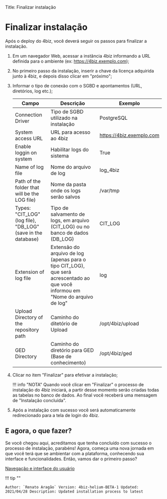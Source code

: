 Title: Finalizar instalação

# Finalizar instalação

Após o deploy do 4biz, você deverá seguir os passos para finalizar a instalação.

1. Em um navegador Web, acessar a instância 4biz informando a URL definida para o ambiente (ex: https://4biz.exemplo.com);

2. No primeiro passo da instalação, inserir a chave da licença adquirida junto à 4biz, e depois disso clicar em "próximo";

3. Informar o tipo de conexão com o SGBD e apontamentos (URL, diretórios, log etc.);

    |Campo|Descrição|Exemplo|
    |-----|---------|-------|
    |Connection Driver|Tipo de SGBD utilizado na instalação |PostgreSQL |
    |System access URL|URL para acesso ao 4biz | https://4biz.exemplo.com|
    |Enable loggin on system|Habilitar logs do sistema |True |
    |Name of log file|Nome do arquivo de log | log_4biz |
    |Path of the folder that will be the LOG file) |Nome da pasta onde os logs serão salvos |/var/tmp |
    |Types: "CIT_LOG" (log file), "DB_LOG" (save in the database) |Tipo de salvamento de logs, em arquivo (CIT_LOG) ou no banco de dados (DB_LOG) | CIT_LOG|
    |Extension of log file|Extensão do arquivo de log (apenas para o tipo CIT_LOG), que será acrescentado ao que você informou em "Nome do arquivo de log" | log |
    |Upload Directory of the repository path|Caminho do ditetório de Upload | /opt/4biz/upload |
    |GED Directory |Caminho do diretório para GED (Base de conhecimento)| /opt/4biz/ged|

4. Clicar no item "Finalizar" para efetivar a instalação;

    !!! info "NOTA"
        Quando você clicar em "Finalizar" o processo de instalação do 4biz iniciará, a partir desse momento serão criadas todas as tabelas no banco de dados. Ao final você receberá uma mensagem de "Instalação concluída".

5. Após a instalação com sucesso você será automaticamente redirecionado para a tela de login do 4biz.

## E agora, o que fazer?

Se você chegou aqui, acreditamos que tenha concluído com sucesso o processo de instalação, parabéns! Agora, começa uma nova jornada em que você terá que se ambientar com a plataforma, conhecendo sua interface e funcionalidades. Então, vamos dar o primeiro passo?

[Navegação e interface do usuário][1]

!!! tip ""

    Author: `Renato Aragão` Version: 4biz-helium-BETA-1 Updated: 2021/04/28 Description: Updated installation process to latest

[1]:/pt-br/4biz-helium/initial-settings/navigation-and-user-interface.html

